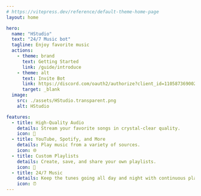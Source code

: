 ```yaml
---
# https://vitepress.dev/reference/default-theme-home-page
layout: home

hero:
  name: "HStudio"
  text: "24/7 Music bot"
  tagline: Enjoy favorite music
  actions:
    - theme: brand
      text: Getting Started
      link: /guide/introduce
    - theme: alt
      text: Invite Bot
      link: https://discord.com/oauth2/authorize?client_id=1105873690022924450
      target: _blank
  image:
    src: ./assets/HStudio.transparent.png
    alt: HStudio

features:
  - title: High-Quality Audio
    details: Stream your favorite songs in crystal-clear quality.
    icon: 🎵
  - title: YouTube, Spotify, and More
    details: Play music from a variety of sources.
    icon: 🌐
  - title: Custom Playlists
    details: Create, save, and share your own playlists.
    icon: 📂
  - title: 24/7 Music
    details: Keep the tunes going all day and night with continuous play.
    icon: ⏰
---
```


